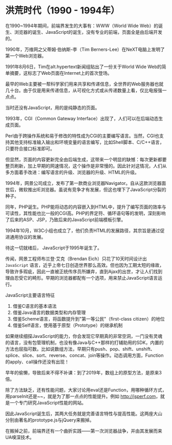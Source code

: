 # 洪荒时代（1990 - 1994年）

在1990~1994年期间，前端界发生的大事有：WWW（World Wide Web）的诞生、浏览器的诞生、JavaScript的诞生，没有专业的前端，页面全是由后端开发的。

1990年，万维网之父蒂姆·伯纳斯-李（Tim Berners-Lee）在NeXT电脑上发明了第一个Web浏览器。

1991年8月6日，Tim在alt.hypertext新闻组贴出了一份关于World Wide Web的简单摘要，这标志了Web页面在Internet上的首次登场。

最早的Web主要被一帮科学家们用来共享和传递信息，全世界的Web服务器也就几十台。由于仅是用来传递信息，从可视化方式或从传递数量上看，仅比电报强一点点。

当时还没有JavaScript，用的是纯静态的页面。

1993年，CGI（Common Gateway Interface）出现了，人们可以在后端动态生成页面。

Perl由于跨操作系统和易于修改的特性成为CGI的主要编写语言。当然，CGI也支持其他支持标准输入输出和环境变量的语言编写，比如Shell脚本、C/C++语言，只要符合接口标准即可。

但显然，页面的内容更新完全由后端生成，这带来一个明显的缺憾：每次更新都要整页刷新，加上早期的网速情况，这个操作是非常慢的。因此针对这情况，人们从多方面着手改进：编写语言的升级、浏览器的升级、HTML的升级。

1994年，网景公司成立，发布了第一款商业浏览器Navigator。自从这款浏览器面世后，微软推出IE浏览器。虽说有竞争才有发展，但这也埋下了JavaScript分裂的种子。

同年，PHP诞生。PHP能将动态的内容嵌入到HTML中，提升了编写页面的效率与可读性，其性能也比一般的CGI高。PHP的界定符、循环语句等的发明，深刻影响了后来的ASP、JSP，乃致后来的JavaScript前端模板引擎。

1994年10月，W3C小组也成立了，他们负责HTML的发展路径，其宗旨是通过促进通用协议的发展。

待这一切就绪后， JavaScript于1995年诞生了。

传闻，网景工程师布兰登·艾克（Brendan Eich）只花了10天时间设计出 `JavaScript` 语言，近乎上帝七日创造世界那么高效。但也因为工期太短的缘故，导致许多瑕疵，因此一直被正统传序员所嫌弃，直到Ajax的出世，才让人们找到理由忍受它的畸形。早期的浏览器都配有一个选项，用来禁止JavaScript语言运行。

JavaScript主要语言特征  

1. 借鉴C语言的基本语法  
2. 借鉴Java语言的数据类型和内存管理
3. 借鉴Scheme语言，将函数提升到"第一等公民"（first-class citizen）的地位
4. 借鉴Self语言，使用基于原型（Prototype）的继承机制

如果继续细探JavaScript的能力，你会发现它早期真的非常空洞，一门没有灵魂的语言，没有包管理机制，也没有像Java与C++那样的打辅助用的SDK，内置的方法也屈指可数。比如说数组方法，早期只有push、pop、shift、unshift、splice、slice、sort、reverse、concat、join等操作。动态调用方面，Function的apply、call操作还没有出现！

早年的偷懒，导致后来不得不补课：到了2019年，数组上的原型方法，是原来3倍。

除了方法缺乏，还有性能问题，大家讨论用eval还是Function，用哪种循环方式，用parseInit还是~~，就是为了那一点点的性能提升。例如 <http://jsperf.com>，就是一个专门研究JavaScript性能的网站。

因此JavaScript诞生后，其两大任务就是完善语言特性与提高性能。这两座大山分别由著名的prototype.js与jQuery来搬掉。

在搬掉之前，前端界还有一个曲折实践——第一次浏览器战争，并由其发展而来UA嗅深技术。
